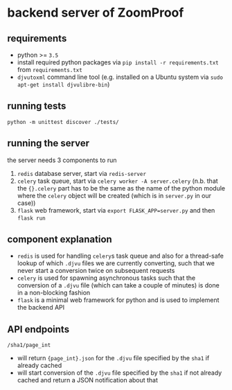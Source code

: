 # backend server of ZoomProof
## requirements
* python >= `3.5`
* install required python packages via `pip install -r requirements.txt` from `requirements.txt`
* `djvutoxml` command line tool (e.g. installed on a Ubuntu system via `sudo apt-get install djvulibre-bin`)

## running tests
`python -m unittest discover ./tests/`

## running the server
the server needs 3 components to run
 1. `redis` database server, start via `redis-server`
 2. `celery` task queue, start via `celery worker -A server.celery` (n.b. that the `{}.celery` part has to be the same as the name of the python module where the `celery` object will be created (which is in `server.py` in our case))
 3. `flask` web framework, start via `export FLASK_APP=server.py` and then `flask run`

## component explanation
* `redis` is used for handling `celery`s task queue and also for a thread-safe lookup of which `.djvu` files we are currently converting, such that we never start a conversion twice on subsequent requests
* `celery` is used for spawning asynchronous tasks such that the conversion of a `.djvu` file (which can take a couple of minutes) is done in a non-blocking fashion
* `flask` is a minimal web framework for python and is used to implement the backend API

## API endpoints
`/sha1/page_int`
 * will return `{page_int}.json` for the `.djvu` file specified by the `sha1` if already cached
 * will start conversion of the `.djvu` file specified by the `sha1` if not already cached and return a JSON notification about that
